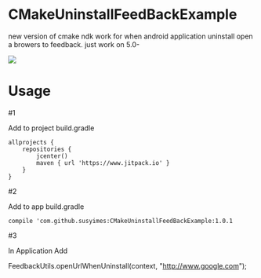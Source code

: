 # CMakeUninstallFeedBackExample
new version of cmake ndk work for when android application uninstall open a browers to feedback. just work on 5.0- 

[![](https://www.jitpack.io/v/susyimes/CMakeUninstallFeedBackExample.svg)](https://www.jitpack.io/#susyimes/CMakeUninstallFeedBackExample)
# Usage 


#1

Add to project build.gradle

```
allprojects {
    repositories {
        jcenter()
        maven { url 'https://www.jitpack.io' }
    }
}
```

#2

Add to app build.gradle

```
compile 'com.github.susyimes:CMakeUninstallFeedBackExample:1.0.1
```

#3

In Application Add

FeedbackUtils.openUrlWhenUninstall(context, "http://www.google.com");

